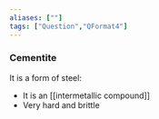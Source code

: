 ```yaml
---
aliases: [""]
tags: ["Question","QFormat4"]
---
```

### Cementite
It is a form of steel:
- It is an [[intermetallic compound]]
- Very hard and brittle